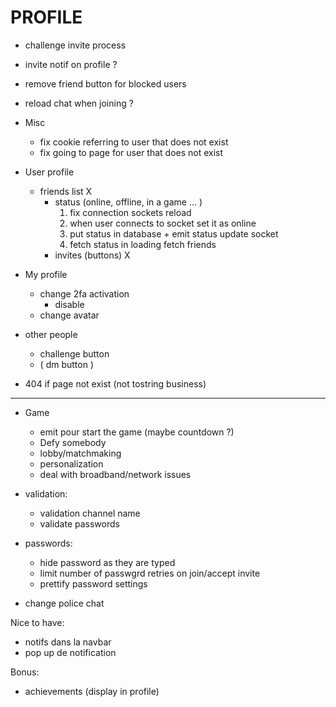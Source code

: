 # PROFILE

- challenge invite process
- invite notif on profile ?
- remove friend button for blocked users

- reload chat when joining ?

- Misc

  - fix cookie referring to user that does not exist
  - fix going to page for user that does not exist

- User profile

  - friends list X
    - status (online, offline, in a game ... )
		1. fix connection sockets reload
		2. when user connects to socket set it as online 
		3. put status in database + emit status update socket
		4. fetch status in loading fetch friends
    - invites (buttons) X

- My profile

  - change 2fa activation
    - disable
  - change avatar

- other people

  - challenge button
  - ( dm button )

- 404 if page not exist (not tostring business)

---

- Game

  - emit pour start the game (maybe countdown ?)
  - Defy somebody
  - lobby/matchmaking
  - personalization
  - deal with broadband/network issues

- validation:

  - validation channel name
  - validate passwords

- passwords:

  - hide password as they are typed
  - limit number of passwgrd retries on join/accept invite
  - prettify password settings

- change police chat

Nice to have:

- notifs dans la navbar
- pop up de notification

Bonus:

- achievements (display in profile)
